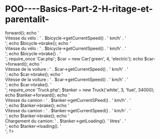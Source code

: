 # POO----Basics-Part-2-H-ritage-et-parentalit-

<?php
require_once 'Bicycle.php';

$bicycle = new Bicycle('blue', 1);
echo $bicycle->forward();
echo '<br> Vitesse du vélo : ' . $bicycle->getCurrentSpeed() . ' km/h' . '<br>';
echo $bicycle->brake();
echo '<br> Vitesse du vélo : ' . $bicycle->getCurrentSpeed() . ' km/h' . '<br>';
echo $bicycle->brake() . '<br>';

require_once 'Car.php';

$car = new Car('green', 4, 'electric');
echo $car->forward();
echo '<br> Vitesse de la voiture : ' . $car->getCurrentSpeed() . ' km/h' . '<br>';
echo $car->brake();
echo '<br> Vitesse de la voiture : ' . $car->getCurrentSpeed() . ' km/h' . '<br>';
echo $car->brake(). '<br>';

require_once 'Truck.php';
$tanker = new Truck('white', 3, 'fuel', 34000);
echo $tanker->forward();
echo '<br> Vitesse du camion : ' . $tanker->getCurrentSPeed() . ' km/h' . '<br>';
echo $tanker->brake();
echo '<br> Vitesse du camion : ' . $tanker->getCurrentSpeed() . ' km/h' . '<br>';
echo $tanker->brake();
echo '<br> Chargement du camion: ' . $tanker->getLoading(). ' litres' . '<br>';
echo $tanker->loading(). '<br>';

?>
